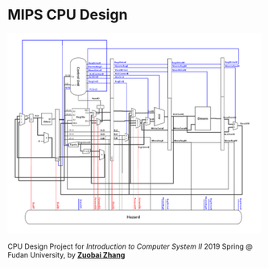 # MIPS CPU Design
![Pipeline_Datapath](README.asset\Pipeline_Datapath.jpg)

CPU Design Project for *Introduction to Computer System II* 2019 Spring @ Fudan University, by [**Zuobai Zhang**](https://oxer11.github.io/)

